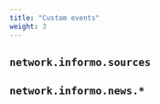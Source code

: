 ```yaml
---
title: "Custom events"
weight: 3
---
```



## `network.informo.sources`

## `network.informo.news.*`
